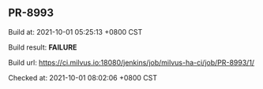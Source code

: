 <h2><a name="pr-8993" class="anchor" href="#pr-8993" rel="nofollow" aria-hidden="true"><span class="octicon octicon-link"></span></a>PR-8993</h2>

<p>Build at: 2021-10-01 05:25:13 +0800 CST</p>

<p>Build result: <strong>FAILURE</strong></p>

<p>Build url: <a href="https://ci.milvus.io:18080/jenkins/job/milvus-ha-ci/job/PR-8993/1/" rel="nofollow">https://ci.milvus.io:18080/jenkins/job/milvus-ha-ci/job/PR-8993/1/</a></p>

<p>Checked at: 2021-10-01 08:02:06 +0800 CST</p>
